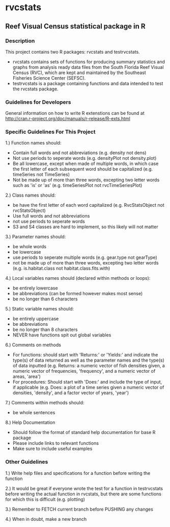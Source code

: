 rvcstats
========

Reef Visual Census statistical package in R
-------------------------------------------

### Description
This project contains two R packages: rvcstats and testrvcstats. 
  * rvcstats contains sets of functions for producing summary statistics and graphs from analysis ready
  data files from the South Florida Reef Visual Census (RVC), which are kept and maintained by the Southeast
  Fisheries Science Center (SEFSC). 
  * testrvcstats is a package containing functions and data intended to test the rvcstats package. 

### Guidelines for Developers
General information on how to write R extenstions can be found at http://cran.r-project.org/doc/manuals/r-release/R-exts.html

### Specific Guidelines For This Project
1.) Function names should: 
  * Contain full words and not abbreviations (e.g. density not dens)
  * Not use periods to seperate words (e.g. densityPlot not density.plot)
  * Be all lowercase, except when made of multiple words, in which case the first letter of each subsequent word
    should be capitalized (e.g. timeSeries not TimeSeries)
  * Not be made up of more than three words, excepting two letter words such as 'is' or 'as' (e.g. timeSeriesPlot not
    rvcTimeSeriesPlot)

2.) Class names should:
  * be have the first letter of each word capitalized (e.g. RvcStatsObject not rvcStatsObject)
  * Use full words and not abbreviations
  * not use periods to seperate words
  * S3 and S4 classes are hard to implement, so this likely will not matter

3.) Parameter names should:
  * be whole words
  * be lowercase
  * use periods to seperate multiple words (e.g. gear.type not gearType)
  * not be made up of more than three words, excepting two letter words (e.g. is.habitat.class not habitat.class.fits.with)

4.) Local variables names should (declared within methods or loops):
  *  be entirely lowercase
  *  be abbreviations (can be formed however makes most sense)
  *  be no longer than 6 characters

5.) Static variable names should:
  * be entirely uppercase
  * be abbreviations 
  * be no longer than 8 characters
  * NEVER have functions spit out global variables

6.) Comments on methods 
  * For functions: should start with 'Returns:' or 'Yields:' and indicate the type(s) of data returned as well
    as the parameter names and the type(s) of data inputted (e.g. Returns: a numeric vector of fish densities given,
    a numeric vector of frequencies, 'frequency', and a numeric vector of areas, 'area')
  * For procedures: Should start with 'Does:' and include the type of input, if applicable (e.g. Does: a plot
  of a time series given a numeric vector of densities, 'density', and a factor vector of years, 'year')

7.) Comments within methods should:
  * be whole sentences

8.) Help Documentation
  * Should follow the format of standard help documentation for base R package
  * Please include links to relevant functions
  * Make sure to include useful examples

### Other Guidelines
1.) Write help files and specifications for a function before writing the function

2.) It would be great if everyone wrote the test for a function in testrvcstats before writing the actual function in
  rvcstats, but there are some functions for which this is difficult (e.g. plotting)

3.) Remember to FETCH current branch before PUSHING any changes 

4.) When in doubt, make a new branch
